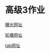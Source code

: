 # 高级3作业
[曝光网址](https://woqi.github.io/gaoji-3/zy/baoguang)  

[轮播网址](https://woqi.github.io/gaoji-3/zy/lunbo)  

[tab网址](https://woqi.github.io/gaoji-3/zy/tab)  

